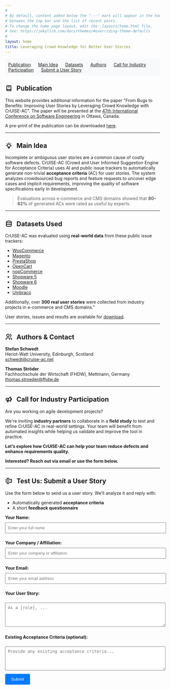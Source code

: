 ```yaml
---
#
# By default, content added below the "---" mark will appear in the home page
# between the top bar and the list of recent posts.
# To change the home page layout, edit the _layouts/home.html file.
# See: https://jekyllrb.com/docs/themes/#overriding-theme-defaults
#
layout: home
title: Leveraging Crowd Knowledge for Better User Stories
---
```


<nav style="background-color: #f8f9fa; padding: 10px; margin-bottom: 20px">
  <a href="#publication" style="margin-right: 20px;">Publication</a>
  <a href="#main-idea" style="margin-right: 20px;">Main Idea</a>
  <a href="#datasets" style="margin-right: 20px;">Datasets</a>
  <a href="#authors" style="margin-right: 20px;">Authors</a>
  <a href="#industry" style="margin-right: 20px;">Call for Industry Participation</a>
  <a href="#submit-story">Submit a User Story</a>
</nav>

<h2><a name="publication"></a><img src="assets/icons/book-2.svg" alt="idea icon" width="24" style="vertical-align:middle; margin-right: 8px; margin-top: -4px"> Publication</h2>

This website provides additional information for the paper "From Bugs to Benefits: Improving User Stories by Leveraging Crowd Knowledge with CrUISE-AC".
The paper will be presented at the [47th International Conference on Software Engineering](https://conf.researchr.org/home/icse-2025) in Ottawa, Canada.

A pre-print of the publication can be downloaded [here](https://arxiv.org/abs/2501.15181).

---

<h2><a name="main-idea"></a><img src="assets/icons/bulb.svg" alt="idea icon" width="24" style="vertical-align:middle; margin-right: 8px; margin-top: -4px"> Main Idea</h2>

Incomplete or ambiguous user stories are a common cause of costly software defects. CrUISE-AC (Crowd and User Informed Suggestion Engine for Acceptance Criteria) uses AI and public issue trackers to automatically generate non-trivial **acceptance criteria** (AC) for user stories. The system analyzes crowdsourced bug reports and feature requests to uncover edge cases and implicit requirements, improving the quality of software specifications early in development.

> Evaluations across e-commerce and CMS domains showed that **80–82%** of generated ACs were rated as useful by experts.

---

<h2><a name="datasets"></a><img src="assets/icons/database.svg" alt="idea icon" width="24" style="vertical-align:middle; margin-right: 8px; margin-top: -4px"> Datasets Used</h2>

CrUISE-AC was evaluated using **real-world data** from these public issue trackers:

- [WooCommerce](https://github.com/woocommerce/woocommerce/issues)
- [Magento](https://github.com/magento/magento2/issues)
- [PrestaShop](https://github.com/PrestaShop/PrestaShop/issues)
- [OpenCart](https://github.com/opencart/opencart/issues)
- [nopCommerce](https://github.com/nopSolutions/nopCommerce/issues)
- [Shopware 5](https://issues.shopware.com/?products=SW-5)
- [Shopware 6](https://issues.shopware.com/?products=SW-6)
- [Moodle](https://github.com/moodle/moodle/issues)
- [Umbraco](https://github.com/umbraco/Umbraco-CMS/issues)

Additionally, over **300 real user stories** were collected from industry projects in e-commerce and CMS domains."

User stories, issues and results are available for [download](https://zenodo.org/records/14709846).

---

<h2><a name="authors"></a><img src="assets/icons/users.svg" alt="idea icon" width="24" style="vertical-align:middle; margin-right: 8px; margin-top: -4px"> Authors & Contact</h2>

**Stefan Schwedt**  
Heriot-Watt University, Edinburgh, Scotland  
schwedt@cruise-ac.net  

**Thomas Ströder**  
Fachhochschule der Wirtschaft (FHDW), Mettmann, Germany  
thomas.stroeder@fhdw.de  

---

<h2><a name="industry"></a><img src="assets/icons/speakerphone.svg" alt="idea icon" width="24" style="vertical-align:middle; margin-right: 8px; margin-top: -4px"> Call for Industry Participation</h2>

Are you working on agile development projects?

We're inviting **industry partners** to collaborate in a **field study** to test and refine CrUISE-AC in real-world settings. Your team will benefit from automated insights while helping us validate and improve the tool in practice.

**Let’s explore how CrUISE-AC can help your team reduce defects and enhance requirements quality.**

**Interested? Reach out via email or use the form below.**

---

<h2><a name="submit-story"></a><img src="assets/icons/forms.svg" alt="idea icon" width="24" style="vertical-align:middle; margin-right: 8px; margin-top: -4px"> Test Us: Submit a User Story</h2>

Use the form below to send us a user story. We’ll analyze it and reply with:

- Automatically generated **acceptance criteria**
- A short **feedback questionnaire**

<form method="POST" action="https://formspree.io/f/xqapjaqn" style="max-width: 600px; margin: 0 auto;">
  <label for="name" style="font-weight: bold;">Your Name:</label><br>
  <input type="text" id="name" name="name" placeholder="Enter your full name" required style="width: 100%; padding: 8px; margin: 8px 0;"><br>

  <label for="company" style="font-weight: bold;">Your Company / Affiliation:</label><br>
  <input type="text" id="company" name="company" placeholder="Enter your company or affiliation" required style="width: 100%; padding: 8px; margin: 8px 0;"><br>

  <label for="email" style="font-weight: bold;">Your Email:</label><br>
  <input type="email" id="email" name="email" placeholder="Enter your email address" required style="width: 100%; padding: 8px; margin: 8px 0;"><br>

  <label for="userstory" style="font-weight: bold;">Your User Story:</label><br>
  <textarea id="userstory" name="userstory" placeholder="As a [role], ..." rows="4" required style="width: 100%; padding: 8px; margin: 8px 0;"></textarea><br>

  <label for="acceptance_criteria" style="font-weight: bold;">Existing Acceptance Criteria (optional):</label><br>
  <textarea id="acceptance_criteria" name="acceptance_criteria" placeholder="Provide any existing acceptance criteria..." rows="4" style="width: 100%; padding: 8px; margin: 8px 0;"></textarea><br>

  <input type="submit" value="Submit" style="background-color: #007BFF; color: white; padding: 10px 20px; border: none; border-radius: 4px; cursor: pointer;">
</form>
